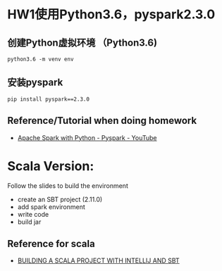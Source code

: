# HW1使用Python3.6，pyspark2.3.0
## 创建Python虚拟环境 （Python3.6)
    python3.6 -m venv env
## 安装pyspark
    pip install pyspark==2.3.0

## Reference/Tutorial when doing homework
* [Apache Spark with Python - Pyspark - YouTube](https://www.youtube.com/playlist?list=PL0hSJrxggIQr6wA8buIn1Yxu810ugGed-)

# Scala Version:
Follow the slides to build the environment
* create an SBT project (2.11.0)
* add spark environment
* write code
* build jar

## Reference for scala
* [BUILDING A SCALA PROJECT WITH INTELLIJ AND SBT](https://docs.scala-lang.org/getting-started/intellij-track/building-a-scala-project-with-intellij-and-sbt.html)